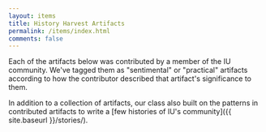 ```yaml
---
layout: items
title: History Harvest Artifacts
permalink: /items/index.html
comments: false
---
```


Each of the artifacts below was contributed by a member of the IU community. We've tagged them as "sentimental" or "practical" artifacts according to how the contributor described that artifact's significance to them.

In addition to a collection of artifacts, our class also built on the patterns in contributed artifacts to write a [few histories of IU's community]({{ site.baseurl }}/stories/).